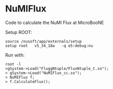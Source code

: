 # NuMIFlux
Code to calculate the NuMI Flux at MicroBooNE

Setup ROOT:

```
source /nusoft/app/externals/setup
setup root   v5_34_18a   -q e5:debug:nu
```

Run with:

```
root -l
>gSystem->Load("FluggNtuple/FluxNtuple_C.so");
> gSystem->Load("NuMIFlux_cc.so");
> NuMIFlux f;
> f.CalculateFlux();
```
